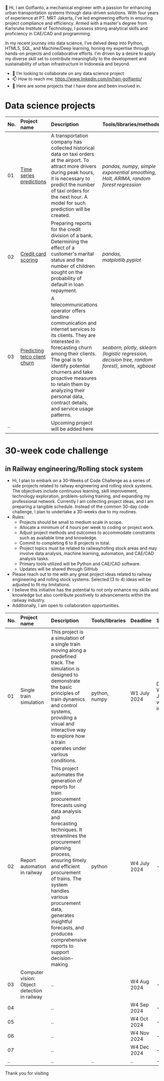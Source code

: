 👋 Hi, I am Golfianto, a mechanical engineer with a passion for enhancing urban transportation systems through data-driven solutions. With four years of experience at PT. MRT Jakarta, I've led engineering efforts in ensuring project compliance and efficiency. Armed with a master's degree from Karlsruhe Institute of Technology, I possess strong analytical skills and proficiency in CAE/CAD and programming.

In my recent journey into data science, I've delved deep into Python, HTML5, SQL, and Machine/Deep learning, honing my expertise through hands-on projects and collaborative efforts. I'm driven by a desire to apply my diverse skill set to contribute meaningfully to the development and sustainability of urban infrastructure in Indonesia and beyond.

- 👀 I’m looking to collaborate on any data science project
- 📫 How to reach me: https://www.linkedin.com/in/hari-golfianto/
- 📂 Here are some projects that I have done and been involved in.

# Data science projects 
| No. | Project name              | Description                 | Tools/libraries/methods                    |
| :- | :-------------------- | :--------------------- | :---------------------------|
| 01 | [Time series predictions](https://github.com/golfiantos/projects/tree/main/01_predicting_time_series "Predicting time series") | A transportation company has collected historical data on taxi orders at the airport. To attract more drivers during peak hours, it is necessary to predict the number of taxi orders for the next hour. A model for such prediction will be created. | *pandas, numpy, simple exponential smoothing, Holt, ARIMA, random forest regression* |
| 02 | [Credit card scoring](https://github.com/golfiantos/projects/tree/main/02_credit_card_scoring "Credit card scoring") | Preparing reports for the credit division of a bank. Determining the effect of a customer's marital status and the number of children sought on the probability of default in loan repayment. | *pandas, matplotlib.pyplot* |
| 03 | [Predicting telco client churn](https://github.com/golfiantos/projects/tree/main/03_predicting_client_churn "Predicting client churn") | A telecommunications operator offers landline communication and internet services to its clients. They are interested in forecasting churn among their clients. The goal is to identify potential churners and take proactive measures to retain them by analyzing their personal data, contract details, and service usage patterns. | *seaborn, plotly, sklearn (logistic regression, decision tree, random forest), smote, xgboost* |
| .. |  | Upcoming project will be added here | |

# 30-week code challenge 
## in Railway engineering/Rolling stock system
- Hi, I plan to embark on a 30-Weeks of Code Challenge as a series of side projects related to railway engineering and rolling stock systems. The objectives include continuous learning, skill improvement, technology exploration, problem-solving training, and expanding my professional network. Currently I am collecting project ideas, and I am preparing a tangible schedule. Instead of the common 30-day code challenge, I plan to undertake a 30-weeks due to my routines.
- Rules:
  - Projects should be small to medium scale in scope.
  - Allocate a minimum of 4 hours per week to coding or project work.
  - Adjust project methods and outcomes to accommodate constraints such as available time and knowledge.
  - Commit to completing 6 to 8 projects in total.
  - Project topics must be related to railway/rolling stock areas and may involve data analysis, machine learning, automation, and CAE/CAD analysis tasks.
  - Primary tools utilized will be Python and CAE/CAD software.
  - Updates will be shared through GitHub
- Please reach out to me with any great project ideas related to railway engineering and rolling stock systems. Selected (3 to 4) ideas will be adjusted to fit my limitations.
- I believe this initiative has the potential to not only enhance my skills and knowledge but also contribute positively to advancements within the railway industry.
- Additionally, I am open to collaboration opportunities.

| No. | Project name              | Description                 | Tools/libraries                    |             Deadline                   |            Status                   |
| :- | :-------------------- | :--------------------- | :---------------------------|   :---------------------------| :---------------------------|
| 01 | Single train simulation  | This project is a simulation of a single train moving along a predefined track. The simulation is designed to demonstrate the basic principles of train dynamics and control systems, providing a visual and interactive way to explore how a train operates under various conditions. | python, numpy | W1 July 2024 | DONE in W2 June, will be improved |
| 02 | Report automation in railway | This project automates the generation of reports for train procurement forecasts using data analysis and forecasting techniques. It streamlines the procurement planning process, ensuring timely and efficient procurement of trains. The system handles various procurement data, generates insightful forecasts, and produces comprehensive reports to support decision-making | python | W4 July 2024 | - |
| 03 | Computer vision: Object detection in railway | ..                                 |           | W4 Aug 2024 | - |
| 04 |  | ..                                 |            | W4 Sep 2024 | - |
| 05 |  | ..                                 |            | W4 Oct 2024 | - |
| 06 |  | ..                                 |            | W4 Nov 2024 | - |
| 07 |  | ..                                 |            | W4 Dec 2024 | - |
| .. |  | ..                                 | ..           | .. | - |

Thank you for visiting 

<!---
golfiantos/golfiantos is a ✨ special ✨ repository because its `README.md` (this file) appears on your GitHub profile.
You can click the Preview link to take a look at your changes.
--->
